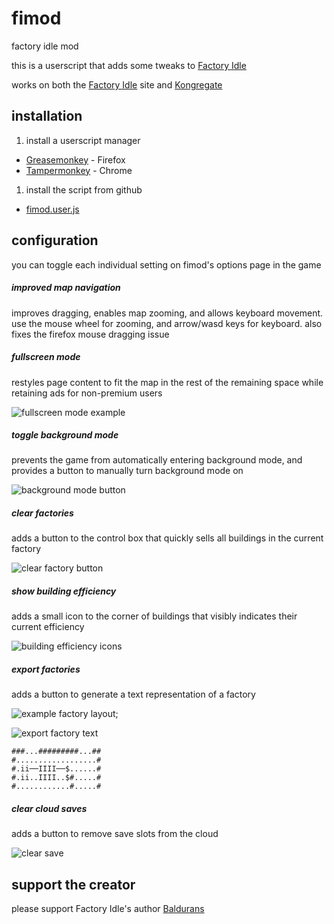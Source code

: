 # fimod
factory idle mod

this is a userscript that adds some tweaks to [Factory Idle]

works on both the [Factory Idle] site and [Kongregate]

## installation

1. install a userscript manager
  - [Greasemonkey] - Firefox
  - [Tampermonkey] - Chrome
1. install the script from github
  - [fimod.user.js](http://github.com/sidke/fimod/raw/master/dist/fimod.user.js)

## configuration

you can toggle each individual setting on fimod's options page in the game

##### improved map navigation
improves dragging, enables map zooming, and allows keyboard movement. use the mouse wheel for zooming, and arrow/wasd keys for keyboard. also fixes the firefox mouse dragging issue

##### fullscreen mode
restyles page content to fit the map in the rest of the remaining space while retaining ads for non-premium users

![fullscreen mode example](http://i.imgur.com/6c9l0dL.png)

##### toggle background mode
prevents the game from automatically entering background mode, and provides a button to manually turn background mode on

![background mode button](http://i.imgur.com/CmzrVVV.png)

##### clear factories
adds a button to the control box that quickly sells all buildings in the current factory

![clear factory button](http://i.imgur.com/mzClqiq.png)

##### show building efficiency
adds a small icon to the corner of buildings that visibly indicates their current efficiency

![building efficiency icons](http://i.imgur.com/bhOSZ9H.png)

##### export factories
adds a button to generate a text representation of a factory

![example factory layout](http://i.imgur.com/zPzhPNc.png);

![export factory text](http://i.imgur.com/Tf0CY4F.png)

```
###...#########...##
#..................#
#.ii──IIII──$......#
#.ii..IIII..$#.....#
#............#.....#
```

##### clear cloud saves
adds a button to remove save slots from the cloud

![clear save](http://i.imgur.com/RwmBHiV.png)

## support the creator

please support Factory Idle's author [Baldurans]

[Factory Idle]:http://factoryidle.com
[Kongregate]:http://www.kongregate.com/games/baldurans/factory-idle
[Baldurans]:http://www.kongregate.com/accounts/Baldurans
[Greasemonkey]:https://addons.mozilla.org/en-US/firefox/addon/greasemonkey/
[Tampermonkey]:https://tampermonkey.net/